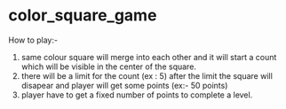 # color_square_game

How to play:-
1. same colour square will merge into each other and it will start a count which will be visible in the center of the square.
2. there will be a limit for the count (ex : 5) after the limit the square will disapear and player will get some points (ex:- 50 points)
3. player have to get a fixed number of points to complete a level.